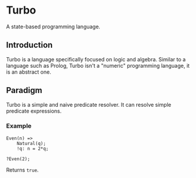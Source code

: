 # Turbo
A state-based programming language.

## Introduction

Turbo is a language specifically focused on logic and algebra. Similar to a language such as Prolog, Turbo isn't a "numeric" programming language, it is an abstract one.

## Paradigm

Turbo is a simple and naive predicate resolver. It can resolve simple predicate expressions.

### Example

```
Even(n) => 
    Natural(q);
    !q: n = 2*q;

?Even(2);
```

Returns `true`.